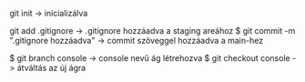 git init -> inicializálva

git add .gitignore -> .gitignore hozzáadva a staging areához
$ git commit -m ".gitignore hozzáadva" -> commit szöveggel hozzáadva a main-hez

$ git branch console -> console nevű ág létrehozva
$ git checkout console -> átváltás az új ágra

